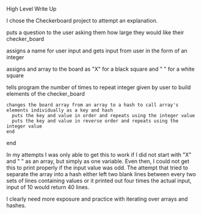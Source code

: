 High Level Write Up

I chose the Checkerboard project to attempt an explanation.

puts a question to the user asking them how large they would like their checker_board

assigns a name for user input and gets input from user in the form of an integer

assigns and array to the board as "X" for a black square and " " for a white square

  tells program the number of times to repeat integer given by user to build elements of the checker_board

    changes the board array from an array to a hash to call array's elements individually as a key and hash
      puts the key and value in order and repeats using the integer value
      puts the key and value in reverse order and repeats using the integer value
    end
end

In my attempts I was only able to get this to work if I did not start with "X" and " " as an array, but simply as one variable. Even then, I could not get this to print properly if the input value was odd. The attempt that tried to separate the array into a hash either left two blank lines between every two sets of lines containing values or it printed out four times the actual input, input of 10 would return 40 lines.

I clearly need more exposure and practice with iterating over arrays and hashes.
